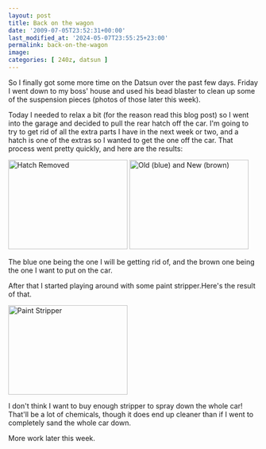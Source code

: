 ```yaml
---
layout: post
title: Back on the wagon
date: '2009-07-05T23:52:31+00:00'
last_modified_at: '2024-05-07T23:55:25+23:00'
permalink: back-on-the-wagon
image: 
categories: [ 240z, datsun ]
---
```

So I finally got some more time on the Datsun over the past few days. Friday I went down to my boss' house and used his bead blaster to clean up some of the suspension pieces (photos of those later this week).

Today I needed to relax a bit (for the reason read this blog post) so I went into the garage and decided to pull the rear hatch off the car. I'm going to try to get rid of all the extra parts I have in the next week or two, and a hatch is one of the extras so I wanted to get the one off the car. That process went pretty quickly, and here are the results:

<a href="https://www.flickr.com/photos/chammond/3692561854/"><img alt="Hatch Removed" src="https://farm3.static.flickr.com/2579/3692561854_980c2b6ca4_m.jpg" width="240" height="180" /></a> <a href="https://www.flickr.com/photos/chammond/3692566252/"><img alt="Old (blue) and New (brown)" src="https://farm3.static.flickr.com/2462/3692566252_64e462c792_m.jpg" width="240" height="180" /></a>

The blue one being the one I will be getting rid of, and the brown one being the one I want to put on the car.

After that I started playing around with some paint stripper.Here's the result of that.

<a href="https://www.flickr.com/photos/chammond/3691765155/"><img alt="Paint Stripper" src="https://farm3.static.flickr.com/2542/3691765155_b35c47ffca_m.jpg" width="240" height="180" /></a>

I don't think I want to buy enough stripper to spray down the whole car! That'll be a lot of chemicals, though it does end up cleaner than if I went to completely sand the whole car down.

More work later this week.
